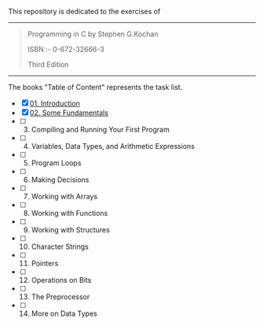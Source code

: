 This repository is dedicated to the exercises of 

---

> Programming in C by Stephen G.Kochan
>
> ISBN :- 0-672-32666-3
>
> Third Edition

---

The books "Table of Content"  represents the task list.

- [x] [01. Introduction](Chapter_1)
- [x] [02. Some Fundamentals](Chapter_2)
- [ ] 03. Compiling and Running Your First Program
- [ ] 04. Variables, Data Types, and Arithmetic Expressions
- [ ] 05. Program Loops
- [ ] 06. Making Decisions
- [ ] 07. Working with Arrays
- [ ] 08. Working with Functions
- [ ] 09. Working with Structures
- [ ] 10. Character Strings
- [ ] 11. Pointers
- [ ] 12. Operations on Bits
- [ ] 13. The Preprocessor
- [ ] 14. More on Data Types

